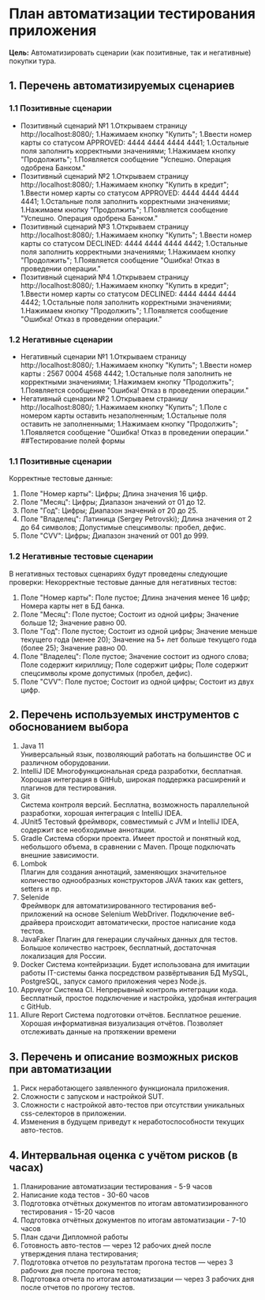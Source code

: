 # План автоматизации тестирования приложения 
**Цель:** Автоматизировать сценарии (как позитивные, так и негативные) покупки тура.
## 1. Перечень автоматизируемых сценариев
### 1.1 Позитивные сценарии
* Позитивный сценарий №1
 1.Открываем страницу http://localhost:8080/;
 1.Нажимаем кнопку "Купить";
 1.Ввести номер карты со статусом APPROVED: 4444 4444 4444 4441;
 1.Остальные поля заполнить корректными значениями;
 1.Нажимаем кнопку "Продолжить";
 1.Появляется сообщение "Успешно. Операция одобрена Банком."
* Позитивный сценарий №2
 1.Открываем страницу http://localhost:8080/;
 1.Нажимаем кнопку "Купить в кредит";
 1.Ввести номер карты со статусом APPROVED: 4444 4444 4444 4441;
 1.Остальные поля заполнить корректными значениями;
 1.Нажимаем кнопку "Продолжить";
 1.Появляется сообщение "Успешно. Операция одобрена Банком."
* Позитивный сценарий №3
 1.Открываем страницу http://localhost:8080/;
 1.Нажимаем кнопку "Купить";
 1.Ввести номер карты со статусом DECLINED: 4444 4444 4444 4442;
 1.Остальные поля заполнить корректными значениями;
 1.Нажимаем кнопку "Продолжить";
 1.Появляется сообщение "Ошибка!  Отказ в проведении операции."
* Позитивный сценарий №4
 1.Открываем страницу http://localhost:8080/;
 1.Нажимаем кнопку "Купить в кредит";
 1.Ввести номер карты со статусом DECLINED: 4444 4444 4444 4442;
 1.Остальные поля заполнить корректными значениями;
 1.Нажимаем кнопку "Продолжить";
 1.Появляется сообщение "Ошибка! Отказ в проведении операции."
### 1.2 Негативные сценарии
* Негативный сценарии №1
 1.Открываем страницу http://localhost:8080/;
 1.Нажимаем кнопку "Купить";
 1.Ввести номер карты : 2567 0004 4568 4442;
 1.Остальные поля заполнить не корректными значениями;
 1.Нажимаем кнопку "Продолжить";
 1.Появляется сообщение "Ошибка!  Отказ в проведении операции."
* Негативный сценарии №2
 1.Открываем страницу http://localhost:8080/;
 1.Нажимаем кнопку "Купить";
 1.Поле с  номером карты оставить незаполненным;
 1.Остальные поля оставить не заполненными;
 1.Нажимаем кнопку "Продолжить";
 1.Появляется сообщение "Ошибка!  Отказ в проведении операции."
##Тестирование полей формы
### 1.1 Позитивные сценарии
Корректные тестовые данные:
1. Поле "Номер карты":
     Цифры;
     Длина значения 16 цифр.
2. Поле "Месяц":
    Цифры;
    Диапазон значений от 01 до 12.
3. Поле "Год":
    Цифры;
    Диапазон значений от 20 до 25.
4. Поле "Владелец":
    Латиница (Sergey Petrovski);
    Длина значения от 2 до 64 символов;
    Допустимые спецсимволы: пробел, дефис.  
5. Поле "CVV":
    Цифры;
    Диапазон значений от 001 до 999.
    
### 1.2 Негативные тестовые сценарии
В негативных тестовых сценариях будут проведены следующие проверки:
Некорректные тестовые данные для негативных тестов:
1. Поле "Номер карты":
    Поле пустое;
    Длина значения менее 16 цифр;
    Номера карты нет в БД банка.
2. Поле "Месяц":
    Поле пустое;
    Состоит из одной цифры;
    Значение больше 12;
    Значение равно 00.
3. Поле "Год":
    Поле пустое;
    Состоит из одной цифры;
    Значение меньше текущего года (менее 20);
    Значение на 5+ лет больше текущего года (более 25);
    Значение равно 00.
4. Поле "Владелец":
    Поле пустое;
    Значение состоит из одного слова;
    Поле содержит кириллицу;
    Поле содержит цифры;
    Поле содержит спецсимволы кроме допустимых (пробел, дефис).
5. Поле "CVV":
    Поле пустое;
    Состоит из одной цифры;
    Состоит из двух цифр.
    
## 2. Перечень используемых инструментов с обоснованием выбора
1. Java 11  
Универсальный язык, позволяющий работать на большинстве ОС и различном оборудовании.
2. IntelliJ IDE 
Многофункциональная среда разработки, бесплатная. Хорошая интеграция в GitHub, широкая поддержка расширений и плагинов для тестирования.
3. Git  
Система контроля версий. Бесплатна, возможность параллельной разработки, хорошая интеграция с IntelliJ IDEA.
4. JUnit5 
Тестовый фреймворк, совместимый с JVM и IntelliJ IDEA, содержит все необходимые аннотации.
5. Gradle
Система сборки проекта. Имеет простой и понятный код, небольшого объема, в сравнении с Maven. Проще подключать внешние зависимости.
6. Lombok  
Плагин для создания аннотаций, заменяющих значительное количество однообразных конструкторов JAVA таких как getters, setters и пр.
7. Selenide  
Фреймворк для автоматизированного тестирования веб-приложений на основе Selenium WebDriver. Подключение веб-драйвера происходит автоматически, простое написание кода тестов.
8. JavaFaker
Плагин для генерации случайных данных для тестов. Большое количество настроек, бесплатный, достаточная локализация для России.
9. Docker
Система контейризации. Будет использована для имитации работы IT-системы банка посредством развёртывания БД MySQL, PostgreSQL, запуск самого приложения через Node.js. 
10. Appveyor
Система CI. Непрерывный контроль интеграции кода. Бесплатный, простое подключение и настройка, удобная интеграция с GitHub.
11. Allure Report 
Система подготовки отчётов. Бесплатное решение. Хорошая информативная визуализация отчётов. Позволяет отслеживать данные на протяжении времени

## 3. Перечень и описание возможных рисков при автоматизации
1. Риск неработающего заявленного функционала приложения.
2. Сложности с запуском и настройкой SUT.
3. Сложности с настройкой авто-тестов при отсутствии уникальных css-селекторов в приложении.
4. Изменения в будущем приведут  к неработоспособности текущих авто-тестов.

## 4. Интервальная оценка с учётом рисков (в часах)
1. Планирование автоматизации тестирования - 5-9 часов
2. Написание кода тестов - 30-60 часов 
3. Подготовка отчётных документов по итогам автоматизированного тестирования - 15-20 часов
4. Подготовка отчётных документов по итогам автоматизации - 7-10 часов
5. План сдачи Дипломной работы
1. Готовность авто-тестов — через 12 рабочих дней после утверждения плана тестирования;
2. Подготовка отчетов по результатам прогона тестов — через 3 рабочих дня после прогона тестов;
3. Подготовка отчета по итогам автоматизации — через 3 рабочих дня после отчетов по прогону тестов.

